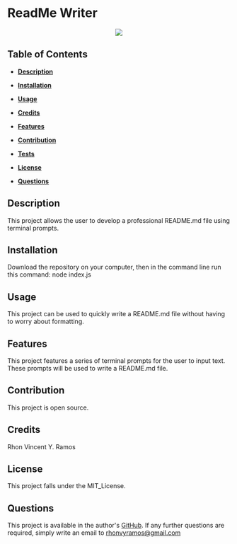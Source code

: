 # ReadMe Writer


<p align="center"><img src="https://img.shields.io/badge/License-MIT_License-brightgreen!"></p> 

## Table of Contents
- **[Description](#description)**

- **[Installation](#installation)** 

- **[Usage](#usage)**

- **[Credits](#credits)**

- **[Features](#features)**

- **[Contribution](#contribute)**

- **[Tests](#tests)**

- **[License](#license)**

- **[Questions](#questions)**
 

## Description
This project allows the user to develop a professional README.md file using terminal prompts.
## Installation
Download the repository on your computer, then in the command line run this command: node index.js
## Usage
This project can be used to quickly write a README.md file without having to worry about formatting.
## Features
This project features a series of terminal prompts for the user to input text. These prompts will be used to write a README.md file.
## Contribution
This project is open source.
## Credits
Rhon Vincent Y. Ramos
 

## License
This project falls under the MIT_License.
 

## Questions
This project is available in the author's [GitHub](github.com/rhonvyramos). If any further questions are required, simply write an email to rhonvyramos@gmail.com
